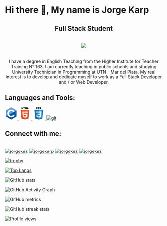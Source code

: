 # Hi there 👋, My name is Jorge Karp

<h2 align="center"> Full Stack Student </h1>

</br>

<div align="center"><img src="https://i.ibb.co/C6fkQsS/Portada-Linked-In.png"></a></div>

</br>

<p align="center">I have a degree in English Teaching from the Higher Institute for Teacher Training N° 163. I am currently teaching in public schools and studying University Technician in Programming at UTN - Mar del Plata.
My real interest is to develop and dedicate myself to work as a Full Stack Developer and / or Web Developer.</p>

<h2>Languages and Tools:</h2>

<a href="https://www.cprogramming.com/" target="_blank" rel="noreferrer"> <img src="https://raw.githubusercontent.com/devicons/devicon/master/icons/c/c-original.svg" alt="c" width="40" height="40"/> </a>
<a href="https://www.w3.org/html/" target="_blank" rel="noreferrer"> <img src="https://raw.githubusercontent.com/devicons/devicon/master/icons/html5/html5-original-wordmark.svg" alt="html5" width="40" height="40"/> </a>
<a href="https://www.w3schools.com/css/" target="_blank" rel="noreferrer"> <img src="https://raw.githubusercontent.com/devicons/devicon/master/icons/css3/css3-original-wordmark.svg" alt="css3" width="40" height="40"/> </a> 
<a href="https://git-scm.com/" target="_blank" rel="noreferrer"> <img src="https://www.vectorlogo.zone/logos/git-scm/git-scm-icon.svg" alt="git" width="40" height="40"/> </a> 

<h2>Connect with me:</h2>
</br>
<a href="https://linkedin.com/in/jorgekaz" target="blank"><img align="center" src="https://raw.githubusercontent.com/rahuldkjain/github-profile-readme-generator/master/src/images/icons/Social/linked-in-alt.svg" alt="jorgekaz" height="30" width="40" /></a>
<a href="https://instagram.com/jorgekarp" target="blank"><img align="center" src="https://raw.githubusercontent.com/rahuldkjain/github-profile-readme-generator/master/src/images/icons/Social/instagram.svg" alt="jorgekarp" height="30" width="40" /></a>
<a href="https://twitter.com/jorgekaz" target="blank"><img align="center" src="https://raw.githubusercontent.com/rahuldkjain/github-profile-readme-generator/master/src/images/icons/Social/twitter.svg" alt="jorgekaz" height="30" width="40" /></a>
<a href="https://fb.com/jorgekaz" target="blank"><img align="center" src="https://raw.githubusercontent.com/rahuldkjain/github-profile-readme-generator/master/src/images/icons/Social/facebook.svg" alt="jorgekaz" height="30" width="40" /></a>

</br>

[![trophy](https://github-profile-trophy.vercel.app/?username=jorgekaz)](https://github.com/ryo-ma/github-profile-trophy)

[![Top Langs](https://github-readme-stats.vercel.app/api/top-langs/?username=jorgekaz)](https://github.com/anuraghazra/github-readme-stats)

![GitHub stats](https://github-readme-stats.vercel.app/api?username=jorgekaz&show_icons=true)  

![GitHub Activity Graph](https://activity-graph.herokuapp.com/graph?username=jorgekaz)  

![GitHub metrics](https://metrics.lecoq.io/jorgekaz)  

![GitHub streak stats](https://github-readme-streak-stats.herokuapp.com/?user=jorgekaz)  

![Profile views](https://gpvc.arturio.dev/jorgekaz)  
